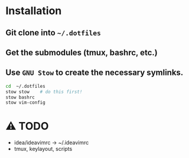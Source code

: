 # Installation

## Git clone into `~/.dotfiles`

## Get the submodules (tmux, bashrc, etc.)

## Use `GNU Stow` to create the necessary symlinks.

```bash
cd  ~/.dotfiles
stow stow    # do this first!
stow bashrc
stow vim-config
```


# :warning: TODO

- idea/ideavimrc → ~/.ideavimrc
- tmux, keylayout, scripts
